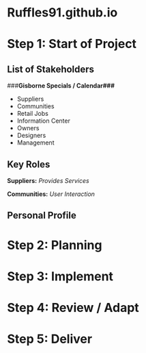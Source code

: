 # Ruffles91.github.io

# Step 1: Start of Project

## List of Stakeholders

###**Gisborne Specials / Calendar###**
- Suppliers
- Communities
- Retail Jobs
- Information Center
- Owners
- Designers
- Management

## Key Roles

**Suppliers:**
*Provides Services*

**Communities:**
*User Interaction*


## Personal Profile

# Step 2: Planning

# Step 3: Implement

# Step 4: Review / Adapt

# Step 5: Deliver
